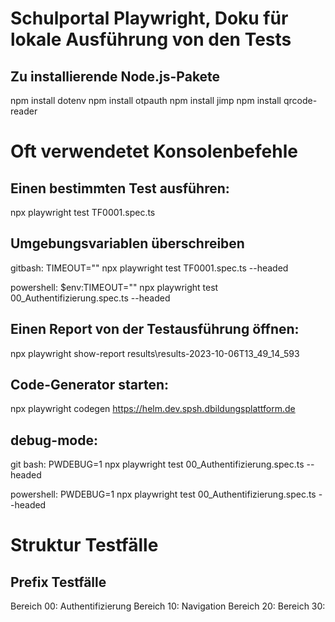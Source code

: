 # Schulportal Playwright, Doku für lokale Ausführung von den Tests

## Zu installierende Node.js-Pakete
npm install dotenv
npm install otpauth
npm install jimp
npm install qrcode-reader

# Oft verwendetet Konsolenbefehle

## Einen bestimmten Test ausführen: 
npx playwright test TF0001.spec.ts

## Umgebungsvariablen überschreiben
gitbash: TIMEOUT="" npx playwright test TF0001.spec.ts --headed

powershell:
 $env:TIMEOUT=""
npx playwright test 00_Authentifizierung.spec.ts --headed

## Einen Report von der Testausführung öffnen: 
npx playwright show-report results\results-2023-10-06T13_49_14_593

## Code-Generator starten: 
npx playwright codegen https://helm.dev.spsh.dbildungsplattform.de

## debug-mode: 
git bash: PWDEBUG=1 npx playwright test 00_Authentifizierung.spec.ts --headed

powershell:
PWDEBUG=1
npx playwright test 00_Authentifizierung.spec.ts --headed

# Struktur Testfälle

## Prefix Testfälle
Bereich 00: Authentifizierung
Bereich 10: Navigation
Bereich 20:
Bereich 30: